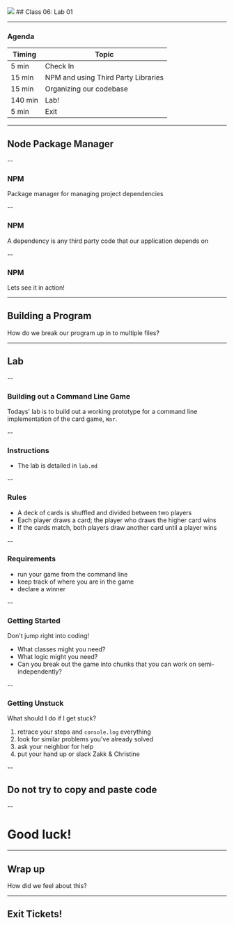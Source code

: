 

<img src="https://upload.wikimedia.org/wikipedia/commons/9/99/Unofficial_JavaScript_logo_2.svg" style="max-width: 100px; border: none; box-shadow: none" />
## Class 06: Lab 01

---
### Agenda
| Timing  | Topic                                    |
| ------  | ---------------------------------------- |
| 5   min | Check In                                 |
| 15  min | NPM and using Third Party Libraries      |
| 15  min | Organizing our codebase                  |
| 140 min | Lab!                                     |
| 5   min | Exit                                     |

---
## Node Package Manager

--
### NPM
Package manager for managing project dependencies

--
### NPM
A dependency is any third party code that our application depends on

--
### NPM
Lets see it in action!

---
## Building a Program
How do we break our program up in to multiple files?

---
## Lab

--
### Building out a Command Line Game
Todays' lab is to build out a working prototype for a command line implementation of the card game, `War`.

--
### Instructions
- The lab is detailed in `lab.md`

--
### Rules
- A deck of cards is shuffled and divided between two players
- Each player draws a card; the player who draws the higher card wins
- If the cards match, both players draw another card until a player wins

--
### Requirements
- run your game from the command line
- keep track of where you are in the game
- declare a winner

--
### Getting Started
Don't jump right into coding!
- What classes might you need?
- What logic might you need?
- Can you break out the game into chunks that you can work on
semi-independently?

--
### Getting Unstuck
What should I do if I get stuck?
1. retrace your steps and `console.log` everything
2. look for similar problems you've already solved
3. ask your neighbor for help
4. put your hand up or slack Zakk & Christine

--
## Do not try to copy and paste code

--
# Good luck!

---
## Wrap up
How did we feel about this?

---
## Exit Tickets!
